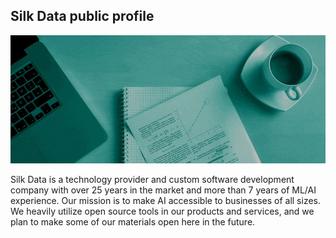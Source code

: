 ## Silk Data public profile

<p align="center">
  <img src="background.jpg" alt="background image">
</p>

Silk Data is a technology provider and custom software development company with over 25 years in the market and more than 7 years of ML/AI experience.
Our mission is to make AI accessible to businesses of all sizes. We heavily utilize open source tools in our products and services,
and we plan to make some of our materials open here in the future.
